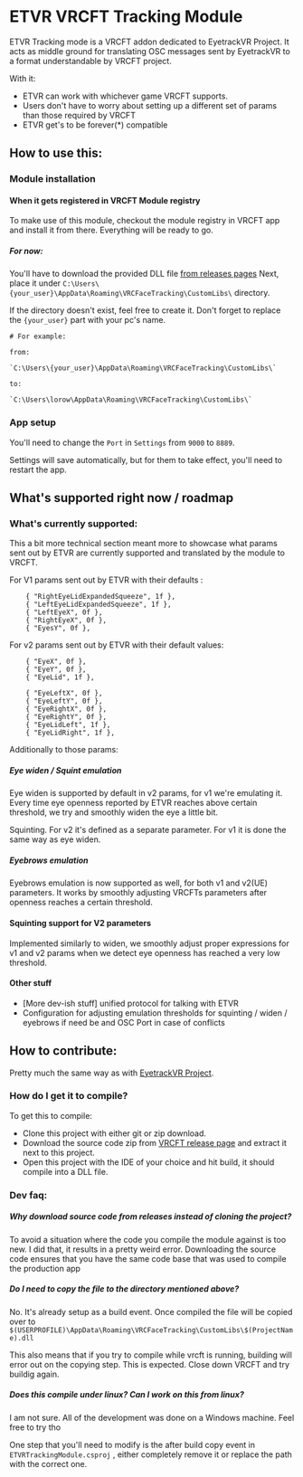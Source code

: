 ﻿# ETVR VRCFT Tracking Module 

ETVR Tracking mode is a VRCFT addon dedicated to EyetrackVR Project.
It acts as middle ground for translating OSC messages sent by EyetrackVR to a format understandable by VRCFT project. 

With it:
- ETVR can work with whichever game VRCFT supports. 
- Users don't have to worry about setting up a different set of params than those required by VRCFT
- ETVR get's to be forever(*) compatible

## How to use this: 

### Module installation
####  When it gets registered in VRCFT Module registry  
To make use of this module, checkout the module registry in VRCFT app and install it from there. 
Everything will be ready to go. 

##### For now: 

You'll have to download the provided DLL file [from releases pages](https://github.com/lorow/ETVRTrackingModule/releases)
Next, place it under `C:\Users\{your_user}\AppData\Roaming\VRCFaceTracking\CustomLibs\` directory.

If the directory doesn't exist, feel free to create it.
Don't forget to replace the `{your_user}` part with your pc's name. 

    # For example:
    
    from:
    
    `C:\Users\{your_user}\AppData\Roaming\VRCFaceTracking\CustomLibs\`
    
    to:
    
    `C:\Users\lorow\AppData\Roaming\VRCFaceTracking\CustomLibs\`

### App setup

You'll need to change the `Port` in `Settings` from `9000` to `8889`.

Settings will save automatically, but for them to take effect, you'll need to restart the app.

## What's supported right now / roadmap 

### What's currently supported: 

This a bit more technical section meant more to showcase what params sent out by ETVR are currently supported 
and translated by the module to VRCFT.

For V1 params sent out by ETVR with their defaults :

        { "RightEyeLidExpandedSqueeze", 1f },
        { "LeftEyeLidExpandedSqueeze", 1f },
        { "LeftEyeX", 0f },
        { "RightEyeX", 0f },
        { "EyesY", 0f },

For v2 params sent out by ETVR with their default values:

        { "EyeX", 0f },
        { "EyeY", 0f },
        { "EyeLid", 1f },
        
        { "EyeLeftX", 0f },
        { "EyeLeftY", 0f },
        { "EyeRightX", 0f },
        { "EyeRightY", 0f },
        { "EyeLidLeft", 1f },
        { "EyeLidRight", 1f },

Additionally to those params:

##### Eye widen / Squint emulation

Eye widen is supported by default in v2 params, for v1 we're emulating it. Every time eye openness reported by ETVR
reaches above certain threshold, we try and smoothly widen the eye a little bit. 

Squinting. For v2 it's defined as a separate parameter. For v1 it is done the same way as eye widen.

##### Eyebrows emulation  

Eyebrows emulation is now supported as well, for both v1 and v2(UE) parameters. It works by smoothly adjusting VRCFTs parameters after openness reaches a certain threshold. 

#### Squinting support for V2 parameters  
 
Implemented similarly to widen, we smoothly adjust proper expressions for v1 and v2 params when we detect eye openness has reached a very low threshold.

#### Other stuff
- [More dev-ish stuff] unified protocol for talking with ETVR
- Configuration for adjusting emulation thresholds for squinting / widen / eyebrows if need be and OSC Port in case of conflicts 

## How to contribute:
Pretty much the same way as with [EyetrackVR Project](https://github.com/EyeTrackVR/eyetrackvr). 

### How do I get it to compile? 

To get this to compile: 

- Clone this project with either git or zip download. 
- Download the source code zip from [VRCFT release page](https://github.com/benaclejames/VRCFaceTracking/releases) and extract it next to this project. 
- Open this project with the IDE of your choice and hit build, it should compile into a DLL file. 

### Dev faq: 

##### Why download source code from releases instead of cloning the project? 

To avoid a situation where the code you compile the module against is too new. 
I did that, it results in a pretty weird error.
Downloading the source code ensures that you have the same code base that was used to compile the production app

##### Do I need to copy the file to the directory mentioned above? 

No. It's already setup as a build event. 
Once compiled the file will be copied over to `$(USERPROFILE)\AppData\Roaming\VRCFaceTracking\CustomLibs\$(ProjectName).dll` 

This also means that if you try to compile while vrcft is running, building will error out on the copying step. This is expected. 
Close down VRCFT and try buildig again.

##### Does this compile under linux? Can I work on this from linux?

I am not sure. All of the development was done on a Windows machine. Feel free to try tho 

One step that you'll need to modify is the after build copy event in  `ETVRTrackingModule.csproj` , either completely remove it or replace the path with the correct one. 
